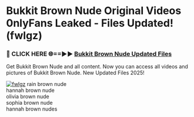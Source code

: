 # Bukkit Brown Nude Original Videos 0nlyFans Leaked - Files Updated! (fwlgz)

<h3>🔴 CLICK HERE 🌐==►► <a href="https://tinyurl.com/4mcuefdz" rel="nofollow">Bukkit Brown Nude Updated Files</a></h3>

Get Bukkit Brown Nude and all content. Now you can access all videos and pictures of Bukkit Brown Nude. New Updated Files 2025!

[![fwlgz](https://i.imgur.com/StAQSOY.gif)](https://tinyurl.com/4mcuefdz)
rain brown nude<br>
hannah brown nude<br>
olivia brown nude<br>
sophia brown nude<br>
hannah brown nudes